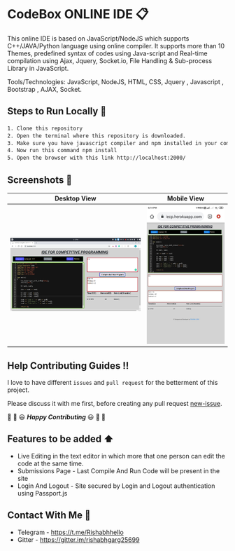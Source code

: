 # CodeBox ONLINE IDE :clipboard:
This online IDE is based on JavaScript/NodeJS which supports C++/JAVA/Python language using online compiler. It supports more than 10 Themes, predefined syntax of codes using Java-script and Real-time compilation using Ajax, Jquery, Socket.io, File Handling & Sub-process Library in JavaScript.

Tools/Technologies: JavaScript, NodeJS, HTML, CSS, Jquery , Javascript , Bootstrap , AJAX, Socket.


## Steps to Run Locally :scroll:
```sh
1. Clone this repository
2. Open the terminal where this repository is downloaded.
3. Make sure you have javascript compiler and npm installed in your computer.
4. Now run this command npm install
5. Open the browser with this link http://localhost:2000/
```

## Screenshots :crown:
Desktop View             |  Mobile View
:-------------------------:|:-------------------------:
![](Photoes/Desktop.png)  |  ![](Photoes/mobile.jpg)


## Help Contributing Guides :bangbang:

I love to have different `issues` and `pull request` for the betterment of this project.

Please discuss it with me first, before creating any pull request [new-issue](https://github.com/rishabhgarg25699/CodeBox-ONLINE_IDE/issues/new).

:tada: :confetti_ball: :smiley: _**Happy Contributing**_ :smiley: :confetti_ball: :tada:

## Features to be added :arrow_up:
- Live Editing in the text editor in which more that one person can edit the code at the same time.
- Submissions Page - Last Compile And Run Code will be present in the site
- Login And Logout - Site secured by Login and Logout authentication using Passport.js

## Contact With Me :busts_in_silhouette:

- Telegram - https://t.me/Rishabhhello
- Gitter - https://gitter.im/rishabhgarg25699

